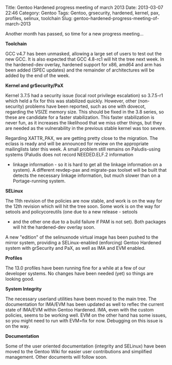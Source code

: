 Title: Gentoo Hardened progress meeting of march 2013
Date: 2013-03-07 22:46
Category: Gentoo
Tags: Gentoo, grsecurity, hardened, kernel, pax, profiles, selinux, toolchain
Slug: gentoo-hardened-progress-meeting-of-march-2013

Another month has passed, so time for a new progress meeting...

**Toolchain**

GCC v4.7 has been unmasked, allowing a large set of users to test out
the new GCC. It is also expected that GCC 4.8-rc1 will hit the tree next
week. In the hardened-dev overlay, hardened support for x86, amd64 and
arm has been added (SPEC updates) and the remainder of architectures
will be added by the end of the week.

**Kernel and grSecurity/PaX**

Kernel 3.7.5 had a security issue (local root privilege escalation) so
3.7.5-r1 which held a fix for this was stabilized quickly. However,
other (non-security) problems have been reported, such as one with
dovecot, regarding the VSIZE memory size. This should be fixed in the
3.8 series, so these are candidate for a faster stabilization. This
faster stabilization is never fun, as it increases the likelihood that
we miss other things, but they are needed as the vulnerability in the
previous stable kernel was too severe.

Regarding XATTR\_PAX, we are getting pretty close to the migration. The
eclass is ready and will be announced for review on the appropriate
mailinglists later this week. A small problem still remains on
Paludis-using systems (Paludis does not record NEEDED.ELF.2 information
- linkage information - so it is hard to get all the linkage information
on a system). A different revdep-pax and migrate-pax toolset will be
built that detects the necessary linkage information, but much slower
than on a Portage-running system.

**SELinux**

The 11th revision of the policies are now stable, and work is on the way
for the 12th revision which will hit the tree soon. Some work is on the
way for setools and policycoreutils (one due to a new release - setools
- and the other one due to a build failure if PAM is not set). Both
packages will hit the hardened-dev overlay soon.

A new "edition" of the selinuxnode virtual image has been pushed to the
mirror system, providing a SELinux-enabled (enforcing) Gentoo Hardened
system with grSecurity and PaX, as well as IMA and EVM enabled.

**Profiles**

The 13.0 profiles have been running fine for a while at a few of our
developer systems. No changes have been needed (yet) so things are
looking good.

**System Integrity**

The necessary userland utilities have been moved to the main tree. The
documentation for IMA/EVM has been updated as well to reflec the current
state of IMA/EVM within Gentoo Hardened. IMA, even with the custom
policies, seems to be working well. EVM on the other hand has some
issues, so you might need to run with EVM=fix for now. Debugging on this
issue is on the way.

**Documentation**

Some of the user oriented documentation (integrity and SELinux) have
been moved to the Gentoo Wiki for easier user contributions and
simplified management. Other documents will follow soon.

